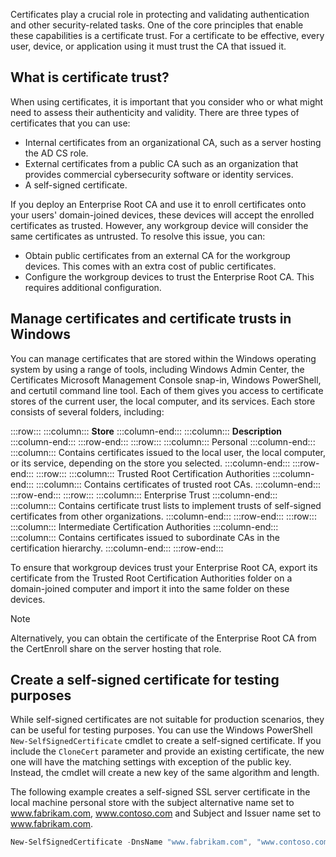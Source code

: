 Certificates play a crucial role in protecting and validating authentication and other security-related tasks. One of the core principles that enable these capabilities is a certificate trust. For a certificate to be effective, every user, device, or application using it must trust the CA that issued it.

## What is certificate trust?

When using certificates, it is important that you consider who or what might need to assess their authenticity and validity. There are three types of certificates that you can use:

 -  Internal certificates from an organizational CA, such as a server hosting the AD CS role.
 -  External certificates from a public CA such as an organization that provides commercial cybersecurity software or identity services.
 -  A self-signed certificate.

If you deploy an Enterprise Root CA and use it to enroll certificates onto your users' domain-joined devices, these devices will accept the enrolled certificates as trusted. However, any workgroup device will consider the same certificates as untrusted. To resolve this issue, you can:

 -  Obtain public certificates from an external CA for the workgroup devices. This comes with an extra cost of public certificates.
 -  Configure the workgroup devices to trust the Enterprise Root CA. This requires additional configuration.

## Manage certificates and certificate trusts in Windows

You can manage certificates that are stored within the Windows operating system by using a range of tools, including Windows Admin Center, the Certificates Microsoft Management Console snap-in, Windows PowerShell, and certutil command line tool. Each of them gives you access to certificate stores of the current user, the local computer, and its services. Each store consists of several folders, including:

:::row:::
  :::column:::
    **Store**
  :::column-end:::
  :::column:::
    **Description**
  :::column-end:::
:::row-end:::
:::row:::
  :::column:::
    Personal
  :::column-end:::
  :::column:::
    Contains certificates issued to the local user, the local computer, or its service, depending on the store you selected.
  :::column-end:::
:::row-end:::
:::row:::
  :::column:::
    Trusted Root Certification Authorities
  :::column-end:::
  :::column:::
    Contains certificates of trusted root CAs.
  :::column-end:::
:::row-end:::
:::row:::
  :::column:::
    Enterprise Trust
  :::column-end:::
  :::column:::
    Contains certificate trust lists to implement trusts of self-signed certificates from other organizations.
  :::column-end:::
:::row-end:::
:::row:::
  :::column:::
    Intermediate Certification Authorities
  :::column-end:::
  :::column:::
    Contains certificates issued to subordinate CAs in the certification hierarchy.
  :::column-end:::
:::row-end:::


To ensure that workgroup devices trust your Enterprise Root CA, export its certificate from the Trusted Root Certification Authorities folder on a domain-joined computer and import it into the same folder on these devices.

> [!NOTE]
> Alternatively, you can obtain the certificate of the Enterprise Root CA from the CertEnroll share on the server hosting that role.

## Create a self-signed certificate for testing purposes

While self-signed certificates are not suitable for production scenarios, they can be useful for testing purposes. You can use the Windows PowerShell `New-SelfSignedCertificate` cmdlet to create a self-signed certificate. If you include the `CloneCert` parameter and provide an existing certificate, the new one will have the matching settings with exception of the public key. Instead, the cmdlet will create a new key of the same algorithm and length.

The following example creates a self-signed SSL server certificate in the local machine personal store with the subject alternative name set to www.fabrikam.com, www.contoso.com and Subject and Issuer name set to www.fabrikam.com.

```powershell
New-SelfSignedCertificate -DnsName "www.fabrikam.com", "www.contoso.com" -CertStoreLocation "cert:\LocalMachine\My"

```
